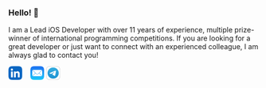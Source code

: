 ### Hello! 👋

I am a Lead iOS Developer with over 11 years of experience, multiple prize-winner of international programming competitions. If you are looking for a great developer or just want to connect with an experienced colleague, I am always glad to contact you!

<a href="https://linkedin.com/in/sergei-moskvin"><img src="https://github.com/debug45/debug45/raw/master/Icons/LinkedIn.png" width="28" height="28"/></a>&nbsp;&nbsp;&nbsp;&nbsp;<a href="mailto:s@mosk.vin"><img src="https://github.com/debug45/debug45/raw/master/Icons/Mail.png" width="28" height="28"/></a>&nbsp;<a href="https://t.me/debug45"><img src="https://github.com/debug45/debug45/raw/master/Icons/Telegram.png" width="28" height="28"/></a>

